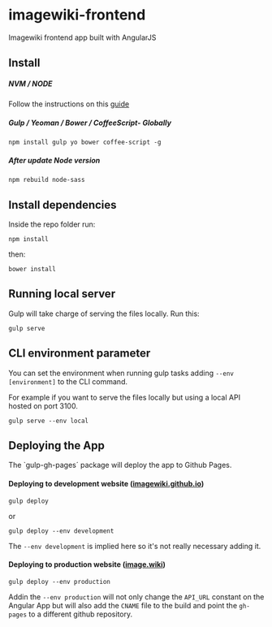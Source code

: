 # imagewiki-frontend
Imagewiki frontend app built with AngularJS

## Install

##### NVM / NODE

Follow the instructions on this [guide](https://github.com/Devlandia/gulp2ghpages#install-nodejs--npm-via-nvm)

##### Gulp / Yeoman / Bower / CoffeeScript- Globally

    npm install gulp yo bower coffee-script -g

##### After update Node version

    npm rebuild node-sass

## Install dependencies

Inside the repo folder run:

    npm install

then:

    bower install

## Running local server

Gulp will take charge of serving the files locally. Run this:

    gulp serve

## CLI environment parameter

You can set the environment when running gulp tasks adding `--env [environment]` to the CLI command.

For example if you want to serve the files locally but using a local API hosted on port 3100.

    gulp serve --env local

## Deploying the App

The `gulp-gh-pages´ package will deploy the app to Github Pages.

#### Deploying to development website ([imagewiki.github.io](http://imagewiki.github.io))

    gulp deploy

  or

    gulp deploy --env development

The `--env development` is implied here so it's not really necessary adding it.

#### Deploying to production website ([image.wiki](http://image.wiki))

    gulp deploy --env production

Addin the `--env production` will not only change the `API_URL` constant on the Angular App but will also add the `CNAME` file to the build and point the `gh-pages` to a different github repository.
